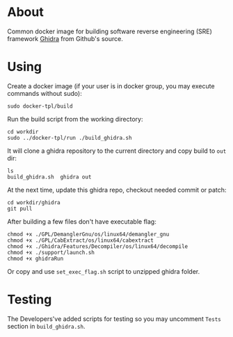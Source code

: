 # About

Common docker image for building software reverse engineering (SRE) framework [Ghidra](https://www.ghidra-sre.org/) from Github's source.

# Using

Create a docker image (if your user is in docker group, you may execute commands without sudo):

```
sudo docker-tpl/build
```

Run the build script from the working directory:

```
cd workdir
sudo ../docker-tpl/run ./build_ghidra.sh
```

It will clone a ghidra repository to the current directory and copy build to `out` dir:

```
ls    
build_ghidra.sh  ghidra out
```

At the next time, update this ghidra repo, checkout needed commit or patch:

```
cd workdir/ghidra
git pull
```

After building a few files don't have executable flag:

```
chmod +x ./GPL/DemanglerGnu/os/linux64/demangler_gnu
chmod +x ./GPL/CabExtract/os/linux64/cabextract
chmod +x ./Ghidra/Features/Decompiler/os/linux64/decompile
chmod +x ./support/launch.sh
chmod +x ghidraRun
```

Or copy and use `set_exec_flag.sh` script to unzipped ghidra folder.

# Testing

The Developers've added scripts for testing so you may uncomment `Tests` section in `build_ghidra.sh`.
